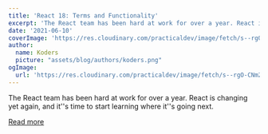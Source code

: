 ```yaml
---
title: 'React 18: Terms and Functionality'
excerpt: 'The React team has been hard at work for over a year. React is changing yet again, and it''s time to start learning where it''s going next.'
date: '2021-06-10'
coverImage: 'https://res.cloudinary.com/practicaldev/image/fetch/s--rgO-CNm2--/c_imagga_scale,f_auto,fl_progressive,h_420,q_auto,w_1000/https://dev-to-uploads.s3.amazonaws.com/uploads/articles/4scg1uq6jh6req28sbon.png'
author:
  name: Koders
  picture: "assets/blog/authors/koders.png"
ogImage:
  url: 'https://res.cloudinary.com/practicaldev/image/fetch/s--rgO-CNm2--/c_imagga_scale,f_auto,fl_progressive,h_420,q_auto,w_1000/https://dev-to-uploads.s3.amazonaws.com/uploads/articles/4scg1uq6jh6req28sbon.png'
---
```


The React team has been hard at work for over a year. React is changing yet again, and it''s time to start learning where it''s going next.

[Read more](https://dev.to/laurieontech/react-18-terms-and-functionality-165l)
